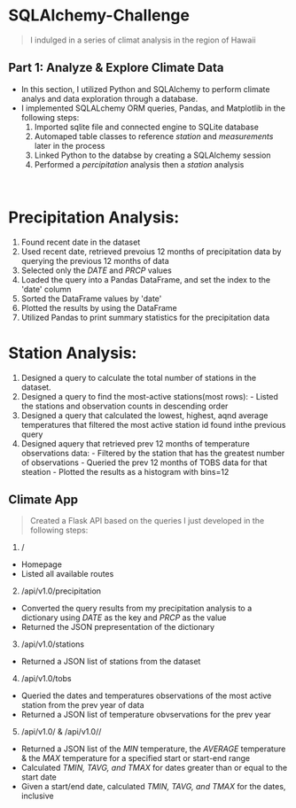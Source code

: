 # SQLAlchemy-Challenge
> I indulged in a series of climat analysis in the region of Hawaii

## Part 1: Analyze & Explore Climate Data 
- In this section, I utilized Python and SQLAlchemy to perform climate analys and data exploration through a database.
- I implemented SQLALchemy ORM queries, Pandas, and Matplotlib in the following steps: <br>
  1. Imported sqlite file and connected engine to SQLite database
  2. Automaped table classes to reference *station* and *measurements* later in the            process 
  3. Linked Python to the databse by creating a SQLAlchemy session 
  4. Performed a *percipitation* analysis then a *station* analysis
 <br>
 
 # Precipitation Analysis:
  1. Found recent date in the dataset
  2. Used recent date, retrieved prevoius 12 months of precipitation data by querying the     previous 12 months of data 
  3. Selected only the *DATE* and *PRCP* values
  4. Loaded the query into a Pandas DataFrame, and set the index to the 'date' column
  5. Sorted the DataFrame values by 'date'
  6. Plotted the results by using the DataFrame
  7. Utilized Pandas to print summary statistics for the precipitation data
  
 # Station Analysis:
  1. Designed a query to calculate the total number of stations in the dataset.
  2. Designed a query to find the most-active stations(most rows):
    - Listed the stations and observation counts in descending order
  3. Designed a query that calculated the lowest, highest, aqnd average temperatures that filtered the most active station id found inthe previous query
  4. Designed aquery that retrieved prev 12 months of temperature observations data:
    - Filtered by the station that has the greatest number of observations
    - Queried the prev 12 months of TOBS data for that steation
    - Plotted the results as a histogram with bins=12
    
## Climate App
> Created a Flask API based on the queries I just developed in the following steps:
1.  / <br>
  - Homepage
  - Listed all available routes 
2.  /api/v1.0/precipitation <br>
  - Converted the query results from my precipitation analysis to a dictionary using *DATE* as the key and *PRCP* as the value
  - Returned the JSON prepresentation of the dictionary
3.  /api/v1.0/stations <br>
  - Returned a JSON list of stations from the dataset
4.  /api/v1.0/tobs <br>
  - Queried the dates and temperatures observations of the most active station from the prev year of data
  - Returned a JSON list of temperature obvservations for the prev year
5.  /api/v1.0/<start> & /api/v1.0/<start>/<end> <br>
  - Returned a JSON list of the *MIN* temperature, the *AVERAGE* temperature & the *MAX* temperature for a specified start or start-end range
  - Calculated *TMIN, TAVG, and TMAX* for dates greater than or equal to the start date
  - Given a start/end date, calculated *TMIN, TAVG, and TMAX* for the dates, inclusive

  
